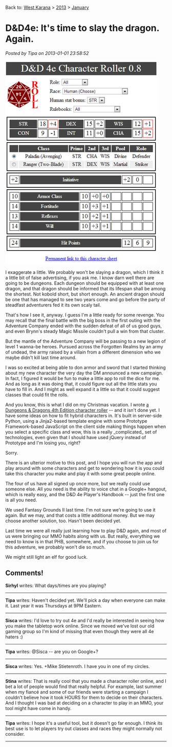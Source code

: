 Back to: [West Karana](/posts/westkarana.md) > [2013](/posts/2013/westkarana.md) > [January](./westkarana.md)
# D&D4e: It's time to slay the dragon. Again.

*Posted by Tipa on 2013-01-01 23:58:52*

[![](../../../uploads/2013/01/Fullscreen-capture-112013-113518-PM.jpg "Fullscreen capture 112013 113518 PM")](http://chasingdings.com/cgi-bin/roller.py)

I exaggerate a little. We probably won't be slaying a dragon, which I think it a little bit of false advertising, if you ask me. I know darn well there are going to be dungeons. Each dungeon should be equipped with at least one dragon, and that dragon should be informed that its lifespan shall be among the shortest. Not kobold short, but short enough. An ancient dragon should be one that has managed to see two years come and go before the party of steadfast adventurers fed it its own scaly tail.

That's how I see it, anyway. I guess I'm a little ready for some revenge. You may recall that the final battle with the big boss in the first outing with the Adventure Company ended with the sudden defeat of all of us good guys, and even Brynn's steady Magic Missile couldn't pull a win from that cluster.

But the mantle of the Adventure Company will be passing to a new legion of level 1 wanna-be heroes. Pursued across the Forgotten Realms by an army of undead, the army raised by a villain from a different dimension who we maybe didn't kill last time around.

I was so excited at being able to don armor and sword that I started thinking about my new character the very day the DM announced a new campaign. In fact, I figured it would be fun to make a little app to roll the dice for me. And as long as it was doing that, it could figure out all the little stats you have to fill in. And I might as well expand it a little so that it could suggest classes that could fit the rolls.

And you know, this is what I did on my Christmas vacation. I wrote [a Dungeons & Dragons 4th Edition character roller](http://chasingdings.com/cgi-bin/roller.py) -- and it isn't done yet. I have some ideas on how to fit hybrid characters in. It's built in server-side Python, using a Jinja2-based template engine with some Prototype Framework-based JavaScript on the client side making things happen when you select a specific class and wow, this is a really \_complicated\_ set of technologies, even given that I should have used jQuery instead of Prototype and I'm losing you, right?

Sorry.

There is an ulterior motive to this post, and I hope you will run the app and play around with some characters and get to wondering how it is you could take this character you make and play it with some great people online.

The four of us have all signed up once more, but we really could use someone else. All you need is the ability to voice chat in a Google+ hangout, which is really easy, and the D&D 4e Player's Handbook -- just the first one is all you need.

We used Fantasy Grounds II last time. I'm not sure we're going to use it again. But we may, and that costs a little additional money. But we may choose another solution, too. Hasn't been decided yet.

Last time we were all really just learning how to play D&D again, and most of us were bringing our MMO habits along with us. But really, everything we need to know is in that PHB, somewhere, and if you choose to join us for this adventure, we probably won't die so much.

We might still light an elf for good luck.


## Comments!

**Sirhyl** writes: What days/times are you playing?

---

**Tipa** writes: Haven't decided yet. We'll pick a day when everyone can make it. Last year it was Thursdays at 9PM Eastern.

---

**Sisca** writes: I'd love to try out 4e and I'd really be interested in seeing how you make the tabletop work online. Since we moved we've lost our old gaming group so I'm kind of missing that even though they were all 4e haters :)

---

**Tipa** writes: @Sisca -- are you on Google+?

---

**Sisca** writes: Yes. +Mike Stietenroth. I have you in one of my circles.

---

**Stina** writes: That is really cool that you made a character roller online, and I bet a lot of people would find that really helpful. For example, last summer when my fiancé and some of our friends were starting a campaign I couldn't believe how it took HOURS for them to decide on their characters. And I thought I was bad at deciding on a character to play in an MMO, your tool might have come in handy.

---

**Tipa** writes: I hope it's a useful tool, but it doesn't go far enough. I think its best use is to let players try out classes and races they might normally not consider.

---


